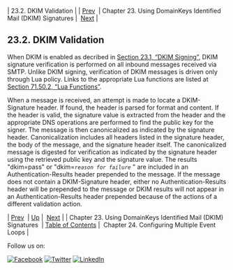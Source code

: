 | 23.2. DKIM Validation |
| [Prev](using_dkim.php)  | Chapter 23. Using DomainKeys Identified Mail (DKIM) Signatures |  [Next](multi_event_loops.php) |

## 23.2. DKIM Validation

When DKIM is enabled as decribed in [Section 23.1, “DKIM Signing”](using_dkim.php#using_dkim.signing "23.1. DKIM Signing"), DKIM signature verification is performed on all inbound messages received via SMTP. Unlike DKIM signing, verification of DKIM messages is driven only through Lua policy. Links to the appropriate Lua functions are listed at [Section 71.50.2, “Lua Functions”](modules.opendkim.php#modules.opendkim.lua.functions "71.50.2. Lua Functions").

When a message is received, an attempt is made to locate a DKIM-Signature header. If found, the header is parsed for format and content. If the header is valid, the signature value is extracted from the header and the appropriate DNS operations are performed to find the public key for the signer. The message is then canonicalized as indicated by the signature header. Canonicalization includes all headers listed in the signature header, the body of the message, and the signature header itself. The canonicalized message is digested for verification as indicated by the signature header using the retrieved public key and the signature value. The results "dkim=pass" or "dkim=*`reason for failure`*             " are included in an Authentication-Results header prepended to the message. If the message does not contain a DKIM-Signature header, either no Authentication-Results header will be prepended to the message or DKIM results will not appear in an Authentication-Results header prepended because of the actions of a different validation action.

| [Prev](using_dkim.php)  | [Up](using_dkim.php) |  [Next](multi_event_loops.php) |
| Chapter 23. Using DomainKeys Identified Mail (DKIM) Signatures  | [Table of Contents](index.php) |  Chapter 24. Configuring Multiple Event Loops |

Follow us on:

[![Facebook](https://support.messagesystems.com/images/icon-facebook.png)](http://www.facebook.com/messagesystems) [![Twitter](https://support.messagesystems.com/images/icon-twitter.png)](http://twitter.com/#!/MessageSystems) [![LinkedIn](https://support.messagesystems.com/images/icon-linkedin.png)](http://www.linkedin.com/company/message-systems)